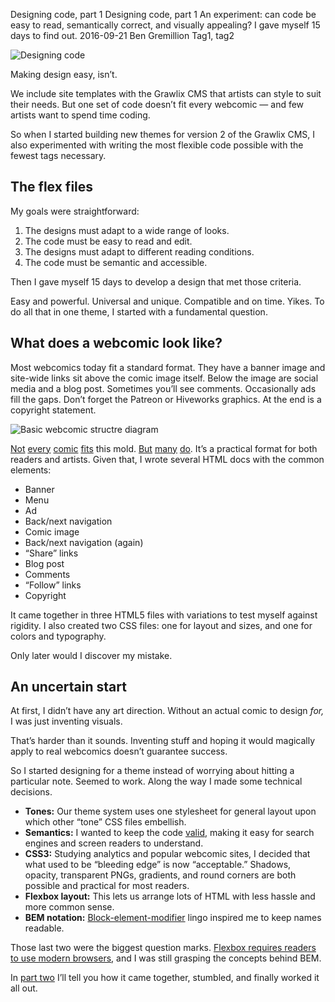 Designing code, part 1
Designing code, part 1
An experiment: can code be easy to read, semantically correct, and visually appealing? I gave myself 15 days to find out.
2016-09-21
Ben Gremillion
Tag1, tag2


![Designing code](/blog_content/designing-code-part-1/designing-code-1.jpg)

Making design easy, isn’t.

We include site templates with the Grawlix CMS that artists can style to suit their needs. But one set of code doesn’t fit every webcomic — and few artists want to spend time coding.

So when I started building new themes for version 2 of the Grawlix CMS, I also experimented with writing the most flexible code possible with the fewest tags necessary.


## The flex files

My goals were straightforward:

1. The designs must adapt to a wide range of looks.
2. The code must be easy to read and edit.
3. The designs must adapt to different reading conditions.
4. The code must be semantic and accessible.

Then I gave myself 15 days to develop a design that met those criteria.

Easy and powerful. Universal and unique. Compatible and on time. Yikes. To do all that in one theme, I started with a fundamental question.


## What does a webcomic look like?

Most webcomics today fit a standard format. They have a banner image and site-wide links sit above the comic image itself. Below the image are social media and a blog post. Sometimes you’ll see comments. Occasionally ads fill the gaps. Don’t forget the Patreon or Hiveworks graphics. At the end is a copyright statement.

![Basic webcomic structre diagram](/blog_content/designing-code-part-1/Basic-structure.png)

[Not](http://egypt.urnash.com/rita/chapter/01/) [every](http://www.wormworldsaga.com) [comic](http://alisonwilgus.com/comics/hourly2016.html) [fits](http://www.delilahdirk.com/dd2/p001.html) this mold. [But](http://www.gunnerkrigg.com) [many](http://www.sssscomic.com/comic.php) [do](http://www.scurrycomic.com/scurry-comic). It’s a practical format for both readers and artists. Given that, I wrote several HTML docs with the common elements:

- Banner
- Menu
- Ad
- Back/next navigation
- Comic image
- Back/next navigation (again)
- “Share” links
- Blog post
- Comments
- “Follow” links
- Copyright

It came together in three HTML5 files with variations to test myself against rigidity. I also created two CSS files: one for layout and sizes, and one for colors and typography. 

Only later would I discover my mistake.


## An uncertain start

At first, I didn’t have any art direction. Without an actual comic to design *for,* I was just inventing visuals. 

That’s harder than it sounds. Inventing stuff and hoping it would magically apply to real webcomics doesn’t guarantee success. 

So I started designing for a theme instead of worrying about hitting a particular note. Seemed to work. Along the way I made some technical decisions.

- **Tones:** Our theme system uses one stylesheet for general layout upon which other “tone” CSS files embellish.
- **Semantics:** I wanted to keep the code [valid](http://validator.w3.org/), making it easy for search engines and screen readers to understand.
- **CSS3:** Studying analytics and popular webcomic sites, I decided that what used to be “bleeding edge” is now “acceptable.” Shadows, opacity, transparent PNGs, gradients, and round corners are both possible and practical for most readers.
- **Flexbox layout:** This lets us arrange lots of HTML with less hassle and more common sense.
- **BEM notation:** [Block-element-modifier](http://getbem.com) lingo inspired me to keep names readable.

Those last two were the biggest question marks. [Flexbox requires readers to use modern browsers](http://caniuse.com/#search=flexbox), and I was still grasping the concepts behind BEM. 

In [part two](/blog/post/designing-code-part-1) I’ll tell you how it came together, stumbled, and finally worked it all out.